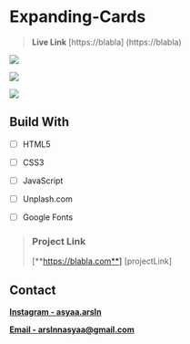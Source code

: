 ﻿# Expanding-Cards


> **Live Link** [https://blabla] (https://blabla)

![][img1]

![][img2]

![][img3]


## Build With

- [ ] HTML5
    
- [ ] CSS3
      
- [ ] JavaScript
      
- [ ] Unplash.com
      
- [ ] Google Fonts



> ### Project Link
>
> [**https://blabla.com**]
[projectLink]


## Contact

[**Instagram - asyaa.arsln**][instagram]

[**Email - arslnnasyaa@gmail.com**][mail]







[img1]: ./img/1.png
[img2]: ./img/2.png
[img3]: ./img/3.png


[mail]: arslnnasyaa@gmail.com
[instagram]: https://www.instagram.com/asyaa.arsln/#
